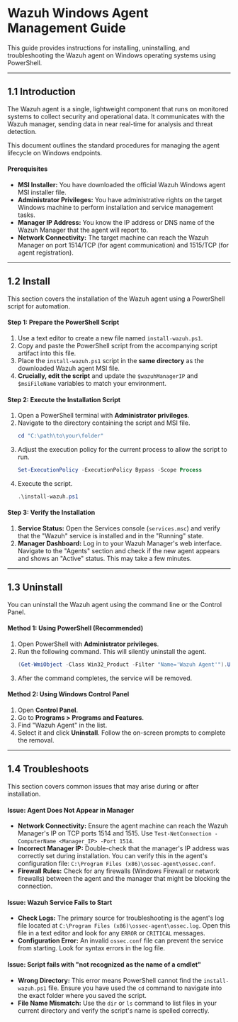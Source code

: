 # Wazuh Windows Agent Management Guide

This guide provides instructions for installing, uninstalling, and troubleshooting the Wazuh agent on Windows operating systems using PowerShell.

---

## 1.1 Introduction

The Wazuh agent is a single, lightweight component that runs on monitored systems to collect security and operational data. It communicates with the Wazuh manager, sending data in near real-time for analysis and threat detection.

This document outlines the standard procedures for managing the agent lifecycle on Windows endpoints.

#### **Prerequisites**

* **MSI Installer:** You have downloaded the official Wazuh Windows agent MSI installer file.
* **Administrator Privileges:** You have administrative rights on the target Windows machine to perform installation and service management tasks.
* **Manager IP Address:** You know the IP address or DNS name of the Wazuh Manager that the agent will report to.
* **Network Connectivity:** The target machine can reach the Wazuh Manager on port 1514/TCP (for agent communication) and 1515/TCP (for agent registration).

---

## 1.2 Install

This section covers the installation of the Wazuh agent using a PowerShell script for automation.

#### **Step 1: Prepare the PowerShell Script**

1.  Use a text editor to create a new file named `install-wazuh.ps1`.
2.  Copy and paste the PowerShell script from the accompanying script artifact into this file.
3.  Place the `install-wazuh.ps1` script in the **same directory** as the downloaded Wazuh agent MSI file.
4.  **Crucially, edit the script** and update the `$wazuhManagerIP` and `$msiFileName` variables to match your environment.

#### **Step 2: Execute the Installation Script**

1.  Open a PowerShell terminal with **Administrator privileges**.
2.  Navigate to the directory containing the script and MSI file.
    ```powershell
    cd "C:\path\to\your\folder"
    ```
3.  Adjust the execution policy for the current process to allow the script to run.
    ```powershell
    Set-ExecutionPolicy -ExecutionPolicy Bypass -Scope Process
    ```
4.  Execute the script.
    ```powershell
    .\install-wazuh.ps1
    ```

#### **Step 3: Verify the Installation**

1.  **Service Status:** Open the Services console (`services.msc`) and verify that the "Wazuh" service is installed and in the "Running" state.
2.  **Manager Dashboard:** Log in to your Wazuh Manager's web interface. Navigate to the "Agents" section and check if the new agent appears and shows an "Active" status. This may take a few minutes.

---

## 1.3 Uninstall

You can uninstall the Wazuh agent using the command line or the Control Panel.

#### **Method 1: Using PowerShell (Recommended)**

1.  Open PowerShell with **Administrator privileges**.
2.  Run the following command. This will silently uninstall the agent.
    ```powershell
    (Get-WmiObject -Class Win32_Product -Filter "Name='Wazuh Agent'").Uninstall()
    ```
3.  After the command completes, the service will be removed.

#### **Method 2: Using Windows Control Panel**

1.  Open **Control Panel**.
2.  Go to **Programs > Programs and Features**.
3.  Find "Wazuh Agent" in the list.
4.  Select it and click **Uninstall**. Follow the on-screen prompts to complete the removal.

---

## 1.4 Troubleshoots

This section covers common issues that may arise during or after installation.

#### **Issue: Agent Does Not Appear in Manager**

* **Network Connectivity:** Ensure the agent machine can reach the Wazuh Manager's IP on TCP ports 1514 and 1515. Use `Test-NetConnection -ComputerName <Manager_IP> -Port 1514`.
* **Incorrect Manager IP:** Double-check that the manager's IP address was correctly set during installation. You can verify this in the agent's configuration file: `C:\Program Files (x86)\ossec-agent\ossec.conf`.
* **Firewall Rules:** Check for any firewalls (Windows Firewall or network firewalls) between the agent and the manager that might be blocking the connection.

#### **Issue: Wazuh Service Fails to Start**

* **Check Logs:** The primary source for troubleshooting is the agent's log file located at `C:\Program Files (x86)\ossec-agent\ossec.log`. Open this file in a text editor and look for any `ERROR` or `CRITICAL` messages.
* **Configuration Error:** An invalid `ossec.conf` file can prevent the service from starting. Look for syntax errors in the log file.

#### **Issue: Script fails with "not recognized as the name of a cmdlet"**

* **Wrong Directory:** This error means PowerShell cannot find the `install-wazuh.ps1` file. Ensure you have used the `cd` command to navigate into the exact folder where you saved the script.
* **File Name Mismatch:** Use the `dir` or `ls` command to list files in your current directory and verify the script's name is spelled correctly.
